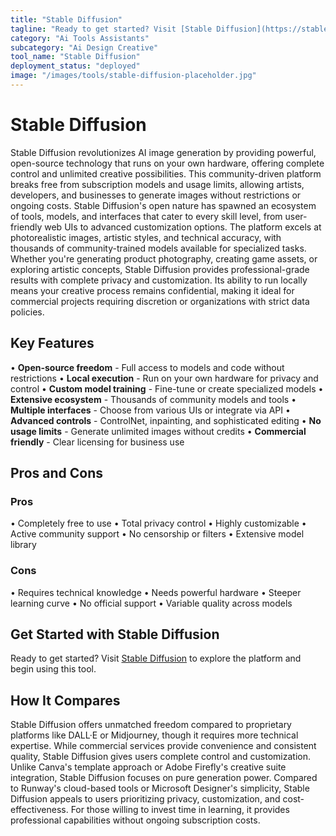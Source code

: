 ```yaml
---
title: "Stable Diffusion"
tagline: "Ready to get started? Visit [Stable Diffusion](https://stablediffusionweb.com) to explore the platform and begin using this tool...."
category: "Ai Tools Assistants"
subcategory: "Ai Design Creative"
tool_name: "Stable Diffusion"
deployment_status: "deployed"
image: "/images/tools/stable-diffusion-placeholder.jpg"
---
```


# Stable Diffusion

Stable Diffusion revolutionizes AI image generation by providing powerful, open-source technology that runs on your own hardware, offering complete control and unlimited creative possibilities. This community-driven platform breaks free from subscription models and usage limits, allowing artists, developers, and businesses to generate images without restrictions or ongoing costs. Stable Diffusion's open nature has spawned an ecosystem of tools, models, and interfaces that cater to every skill level, from user-friendly web UIs to advanced customization options. The platform excels at photorealistic images, artistic styles, and technical accuracy, with thousands of community-trained models available for specialized tasks. Whether you're generating product photography, creating game assets, or exploring artistic concepts, Stable Diffusion provides professional-grade results with complete privacy and customization. Its ability to run locally means your creative process remains confidential, making it ideal for commercial projects requiring discretion or organizations with strict data policies.

## Key Features

• **Open-source freedom** - Full access to models and code without restrictions
• **Local execution** - Run on your own hardware for privacy and control
• **Custom model training** - Fine-tune or create specialized models
• **Extensive ecosystem** - Thousands of community models and tools
• **Multiple interfaces** - Choose from various UIs or integrate via API
• **Advanced controls** - ControlNet, inpainting, and sophisticated editing
• **No usage limits** - Generate unlimited images without credits
• **Commercial friendly** - Clear licensing for business use

## Pros and Cons

### Pros
• Completely free to use
• Total privacy control
• Highly customizable
• Active community support
• No censorship or filters
• Extensive model library

### Cons
• Requires technical knowledge
• Needs powerful hardware
• Steeper learning curve
• No official support
• Variable quality across models

## Get Started with Stable Diffusion

Ready to get started? Visit [Stable Diffusion](https://stablediffusionweb.com) to explore the platform and begin using this tool.

## How It Compares

Stable Diffusion offers unmatched freedom compared to proprietary platforms like DALL·E or Midjourney, though it requires more technical expertise. While commercial services provide convenience and consistent quality, Stable Diffusion gives users complete control and customization. Unlike Canva's template approach or Adobe Firefly's creative suite integration, Stable Diffusion focuses on pure generation power. Compared to Runway's cloud-based tools or Microsoft Designer's simplicity, Stable Diffusion appeals to users prioritizing privacy, customization, and cost-effectiveness. For those willing to invest time in learning, it provides professional capabilities without ongoing subscription costs.